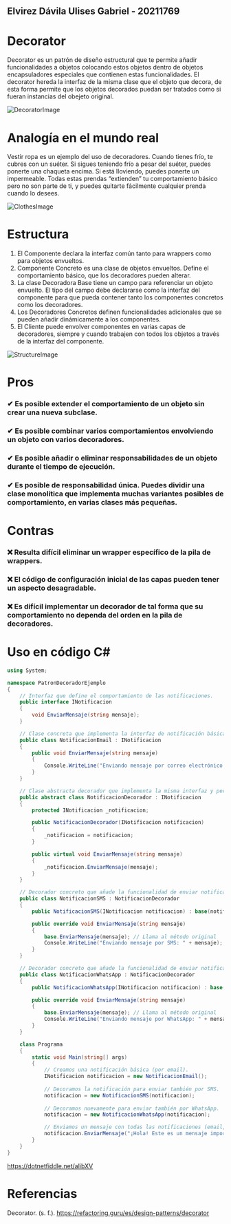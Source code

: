 ## Elvirez Dávila Ulises Gabriel - 20211769
# Decorator
Decorator es un patrón de diseño estructural que te permite añadir funcionalidades a objetos 
colocando estos objetos dentro de objetos encapsuladores especiales que contienen estas funcionalidades.
El decorator hereda la interfaz de la misma clase que el objeto que decora, de esta forma permite que los objetos decorados puedan ser tratados como si fueran instancias del obejeto original. 

![DecoratorImage](https://refactoring.guru/images/patterns/content/decorator/decorator.png?id=710c66670c7123e0928d3b3758aea79e)

# Analogía en el mundo real
Vestir ropa es un ejemplo del uso de decoradores. Cuando tienes frío, te cubres con un suéter. Si sigues teniendo frío a pesar
del suéter, puedes ponerte una chaqueta encima. Si está lloviendo, puedes ponerte un impermeable. Todas estas prendas “extienden” 
tu comportamiento básico pero no son parte de ti, y puedes quitarte fácilmente cualquier prenda cuando lo desees.

![ClothesImage](https://refactoring.guru/images/patterns/content/decorator/decorator-comic-1.png?id=80d95baacbfb91f5bcdbdc7814b0c64d)

# Estructura
1. El Componente declara la interfaz común tanto para wrappers como para objetos envueltos. 
2. Componente Concreto es una clase de objetos envueltos. Define el comportamiento básico, que los decoradores pueden alterar.
3. La clase Decoradora Base tiene un campo para referenciar un objeto envuelto. El tipo del campo debe declararse como la interfaz del componente para que pueda contener tanto los componentes concretos como los decoradores.
4. Los Decoradores Concretos definen funcionalidades adicionales que se pueden añadir dinámicamente a los componentes.
5. El Cliente puede envolver componentes en varias capas de decoradores, siempre y cuando trabajen con todos los objetos a través de la interfaz del componente.

![StructureImage](https://refactoring.guru/images/patterns/diagrams/decorator/structure.png) 

# Pros
### ✔ Es posible extender el comportamiento de un objeto sin crear una nueva subclase.
### ✔ Es posible combinar varios comportamientos envolviendo un objeto con varios decoradores.
### ✔ Es posible añadir o eliminar responsabilidades de un objeto durante el tiempo de ejecución.
### ✔ Es posible de responsabilidad única. Puedes dividir una clase monolítica que implementa muchas variantes posibles de comportamiento, en varias clases más pequeñas.

# Contras
### ❌ Resulta difícil eliminar un wrapper específico de la pila de wrappers.
### ❌ El código de configuración inicial de las capas pueden tener un aspecto desagradable.
### ❌ Es difícil implementar un decorador de tal forma que su comportamiento no dependa del orden en la pila de decoradores.

# Uso en código C#
```C#
using System;

namespace PatronDecoradorEjemplo
{
    // Interfaz que define el comportamiento de las notificaciones.
    public interface INotificacion
    {
        void EnviarMensaje(string mensaje);
    }

    // Clase concreta que implementa la interfaz de notificación básica (enviar por correo electrónico).
    public class NotificacionEmail : INotificacion
    {
        public void EnviarMensaje(string mensaje)
        {
            Console.WriteLine("Enviando mensaje por correo electrónico: " + mensaje);
        }
    }

    // Clase abstracta decorador que implementa la misma interfaz y permite extender funcionalidades.
    public abstract class NotificacionDecorador : INotificacion
    {
        protected INotificacion _notificacion;

        public NotificacionDecorador(INotificacion notificacion)
        {
            _notificacion = notificacion;
        }

        public virtual void EnviarMensaje(string mensaje)
        {
            _notificacion.EnviarMensaje(mensaje);
        }
    }

    // Decorador concreto que añade la funcionalidad de enviar notificaciones por SMS.
    public class NotificacionSMS : NotificacionDecorador
    {
        public NotificacionSMS(INotificacion notificacion) : base(notificacion) { }

        public override void EnviarMensaje(string mensaje)
        {
            base.EnviarMensaje(mensaje); // Llama al método original
            Console.WriteLine("Enviando mensaje por SMS: " + mensaje);
        }
    }

    // Decorador concreto que añade la funcionalidad de enviar notificaciones por WhatsApp.
    public class NotificacionWhatsApp : NotificacionDecorador
    {
        public NotificacionWhatsApp(INotificacion notificacion) : base(notificacion) { }

        public override void EnviarMensaje(string mensaje)
        {
            base.EnviarMensaje(mensaje); // Llama al método original
            Console.WriteLine("Enviando mensaje por WhatsApp: " + mensaje);
        }
    }

    class Programa
    {
        static void Main(string[] args)
        {
            // Creamos una notificación básica (por email).
            INotificacion notificacion = new NotificacionEmail();
            
            // Decoramos la notificación para enviar también por SMS.
            notificacion = new NotificacionSMS(notificacion);
            
            // Decoramos nuevamente para enviar también por WhatsApp.
            notificacion = new NotificacionWhatsApp(notificacion);

            // Enviamos un mensaje con todas las notificaciones (email, SMS, WhatsApp).
            notificacion.EnviarMensaje("¡Hola! Este es un mensaje importante.");
        }
    }
}
```
https://dotnetfiddle.net/aIibXV

# Referencias
Decorator. (s. f.). https://refactoring.guru/es/design-patterns/decorator
